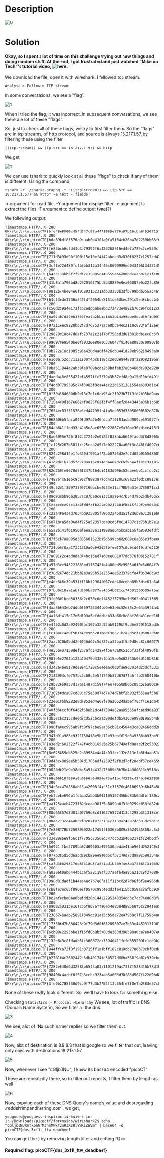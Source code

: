 # Description

![0](https://user-images.githubusercontent.com/125740625/222967539-21a107f5-33f4-44a7-99b0-95c309e92209.png)

# Solution

#### Okay, so I spent a lot of time on this challenge trying out new things and doing random stuff. At the end, I got frustrated and just watched "Mike on Tech"'s tutorial video, ![here](https://www.youtube.com/watch?v=jDY6nW4yNBM).

We download the file, open it with wireshark.
I followed tcp stream.
```
Analyse > Follow > TCP stream
```

In some conversations, we see a "flag".

![1](https://user-images.githubusercontent.com/125740625/222967971-03a805b3-0d4a-4650-9c76-c0d80740d6a5.png)

When I tried the flag, it was incorrect. In subsequent conversations, we see there are lot of these "flags".

So, just to check all of these flags, we try to first filter them.
So the "flags" are in tcp streams, of http protocol, and source is always 18.217.1.57, by filtering these using the filter 
```
((tcp.stream)) && (ip.src == 18.217.1.57) && http
```
We get, 

![2](https://user-images.githubusercontent.com/125740625/222968748-48232489-a5a0-4822-97a6-c012e97bd968.png)

We can use tshark to quickly look at all these "flags" to check if any of them is different. Using the command, 
```
tshark -r ./shark2.pcapng -Y "((tcp.stream)) && (ip.src == 18.217.1.57) && http" -e text -Tfields
```
-r argument for read file.
-Y argument for display filter
-e argument to extract the files
-T argument to define output type(?)

We following output:
```\Timestamps,HTTP/1.0 200 OK\r\n,\r\n,The official Red's Shrimp and Herring website is still under construction. Please check back later!
Timestamps,HTTP/1.0 200 OK\r\n,\r\n,picoCTF{bfe48e8500c454d647c55a4471985e776a07b26cba64526713f43758599aa98b}
Timestamps,HTTP/1.0 200 OK\r\n,\r\n,picoCTF{bda69bdf8f570a9aaab0e4108a0fa5f64cb26ba7d2269bb63f68af5d98b98245}
Timestamps,HTTP/1.0 200 OK\r\n,\r\n,picoCTF{fe83bcb6cfd43d3b79392f6a4232685f6ed4e7a789c2ce559cf3c1ab6adbe34b}
Timestamps,HTTP/1.0 200 OK\r\n,\r\n,picoCTF{711d3893d90f100c15e10ef4842abeed3a830f8237c1257cd47389646da97810}
Timestamps,HTTP/1.0 200 OK\r\n,\r\n,picoCTF{3cf1e22d489fcfb6bb312a34f46c8699989ed043406134331452d11ce73cd59e}
Timestamps,HTTP/1.0 200 OK\r\n,\r\n,picoCTF{b4cc138bb0f7f9da7e35085e349555aa6d00bdca3b021c1fe8663c0a422ce0d7}
Timestamps,HTTP/1.0 200 OK\r\n,\r\n,picoCTF{41b8a1a796bd8d202016f75bc5b38889e9ea06007e6b22fc856d380fb7573133}
Timestamps,HTTP/1.0 200 OK\r\n,\r\n,picoCTF{9812bc4be04e6f9c803152313db3da53b3dfb799bdb05aac46fa0dd0045d2fc2}
Timestamps,HTTP/1.0 200 OK\r\n,\r\n,picoCTF{64cf3ede3736a340fdf2954be5151ce53bec291c5e48cbccb44faa529946e249}
Timestamps,HTTP/1.0 200 OK\r\n,\r\n,picoCTF{c50d259a4e172fcb2eddbabeebd272473e4882b76c9efcd12c03ac04429d884a}
Timestamps,HTTP/1.0 200 OK\r\n,\r\n,picoCTF{0a024b7d39603756feafa2bbaa1603b14a99eae5dcd59f1d957f511d822c8c06}
Timestamps,HTTP/1.0 200 OK\r\n,\r\n,picoCTF{97211eec9228bb247d762527bace8b3e4ec2110c8834af12aefd3c552cdc21b2}
Timestamps,HTTP/1.0 200 OK\r\n,\r\n,picoCTF{29679910c47d8afc737a1c21d7bf758cd3d81001bdbeec8c6f81a6ad88fdc279}
Timestamps,HTTP/1.0 200 OK\r\n,\r\n,picoCTF{996979e9540be0fe9320e80eb6336047f8140a80830700907b99741310acf08f}
Timestamps,HTTP/1.0 200 OK\r\n,\r\n,picoCTF{8b272a18c1005c95a420d4a0df426cb8441d29eb96210493a96fa25ac5e657aa}
Timestamps,HTTP/1.0 200 OK\r\n,\r\n,picoCTF{e1d0a752dc71121200f4bcb1b8cc2e03e84488df229b82196afbe0045ef025c4}
Timestamps,HTTP/1.0 200 OK\r\n,\r\n,picoCTF{0ba511844a2ab38fe0709bcdb2b8bdfeb37a0b466dc902e92062db4c2b3f455c}
Timestamps,HTTP/1.0 200 OK\r\n,\r\n,picoCTF{dadda48e855421e14597ffc727943b57efd8c9a15d10bfd491f0390659162fb1}
Timestamps,HTTP/1.0 200 OK\r\n,\r\n,picoCTF{f4dd87795395c74f3083f8caa4ec22d1531281554a6003d1c47c5f0370984ab6}
Timestamps,HTTP/1.0 200 OK\r\n,\r\n,picoCTF{0f30a584680db9e70c7e1c6ca954c2f023b77f3fd2b05bd9aeee6e00dc4da5d7}
Timestamps,HTTP/1.0 200 OK\r\n,\r\n,picoCTF{715e4d0d167e862af8825f62d3f4ff8aef20443445a06b1c68572390a2825d29}
Timestamps,HTTP/1.0 200 OK\r\n,\r\n,picoCTF{7654ee03f31576e8ed44799fc4fa5ee053d35050000502e878d1fb8022618923}
Timestamps,HTTP/1.0 200 OK\r\n,\r\n,picoCTF{068606b5faca0491d97a2b46fdca7f6f81acbd909ce691077fe77e03a3c0939a}
Timestamps,HTTP/1.0 200 OK\r\n,\r\n,picoCTF{64ab681ffed33c49b5e8ae0576e22857e9a10ae30cdbee415fb514b84aa58aea}
Timestamps,HTTP/1.0 200 OK\r\n,\r\n,picoCTF{8ae3995e726f8f2c3724e2e0522f038aba6649facd378d8965c648233d79a252}
Timestamps,HTTP/1.0 200 OK\r\n,\r\n,picoCTF{1c125d267b5811cd25cca2d517e022270aa60f3c8461f4097c685bcca637a6a9}
Timestamps,HTTP/1.0 200 OK\r\n,\r\n,picoCTF{824c298d14e1fe369df991af72ab0725d2e7c7d05b9655486873ccc467f4bd6b}
Timestamps,HTTP/1.0 200 OK\r\n,\r\n,picoCTF{e1d8dd1b73d5fd7704a16c924ddee69dc6bf9beef14cc3a10142704b81f0fa07}
Timestamps,HTTP/1.0 200 OK\r\n,\r\n,picoCTF{82d260fe0670d551347b164c54183d996c52ebeebb1ccfcc2c2ebb91268dc944}
Timestamps,HTTP/1.0 200 OK\r\n,\r\n,picoCTF{74876fc61ebc9c902f8983979cd4c21206c69a23f0dcc0817e150dd75e446838}
Timestamps,HTTP/1.0 200 OK\r\n,\r\n,picoCTF{49c52d1f30973f90716bbcbe3633e11cf70b9a31ed785871ccb80473302a59db}
Timestamps,HTTP/1.0 200 OK\r\n,\r\n,picoCTF{89d93dbb96a3857ac87ba0cea3c10a9e4c7b34d79b2edb463cef030d34297bd0}
Timestamps,HTTP/1.0 200 OK\r\n,\r\n,picoCTF{5ceacdce54c13a3fddfcfb225a00247304fbb15f29f9c90434383f277567992d}
Timestamps,HTTP/1.0 200 OK\r\n,\r\n,picoCTF{c22a40a43ed7034bd935805f59603a46d3a1f2d6b8e31281eb0721597b6c6d62}
Timestamps,HTTP/1.0 200 OK\r\n,\r\n,picoCTF{6071bca5da06d4f975a52357cda0cd6f0614787c1c70b1b7e1af2c7fb272d281}
Timestamps,HTTP/1.0 200 OK\r\n,\r\n,picoCTF{65a8b141f019506feea38a119988ad645bcab1a5fa8693efdf26e1fd3cb44b4c}
Timestamps,HTTP/1.0 200 OK\r\n,\r\n,picoCTF{d7f5cb78a895d3805601522b95d599cb6d2689c6a856e3fbee6aac2fca0c20f3}
Timestamps,HTTP/1.0 200 OK\r\n,\r\n,picoCTF{739bb0f0aa17331819a0e942d37bfee757c8d9cd089cdfe32509027b92485213}
Timestamps,HTTP/1.0 200 OK\r\n,\r\n,picoCTF{7a891e2c4ad0da374bc15ad7ad0ee081077dd376f06152781f780c201691713d}
Timestamps,HTTP/1.0 200 OK\r\n,\r\n,picoCTF{a97d3ee943221888bd1157429e4a00ed5e9905a610e64664f7e36c7f5e0a4ef9}
Timestamps,HTTP/1.0 200 OK\r\n,\r\n,picoCTF{c38d2d74dc21bbb2e3a95b52e2354ee523379cfe4f8b348c9c5b5d7bd7cb871b}
Timestamps,HTTP/1.0 200 OK\r\n,\r\n,picoCTF{e4dc886c39a53ff118bf29041067cde48dcebb89b3dae61a8aba6187d671999a}
Timestamps,HTTP/1.0 200 OK\r\n,\r\n,picoCTF{9fbd0d18aa1abfd289ba977ae4354b821cc74591260889afba1b0b6e7763aa31}
Timestamps,HTTP/1.0 200 OK\r\n,\r\n,picoCTF{3fc0801bcd36336a2c030c6e5f452f5795be1d562e00411365fb64c6a2f688ef}
Timestamps,HTTP/1.0 200 OK\r\n,\r\n,picoCTF{4aa86643eb2ddb5709725344cd0e63e6c52e35c2e64a39f3a4a0ee7bbd5d3ade}
Timestamps,HTTP/1.0 200 OK\r\n,\r\n,picoCTF{4af8df415d17e6df99a5efddebcb33a68c0c8bf26d481eed16b5f77675030d7f}
Timestamps,HTTP/1.0 200 OK\r\n,\r\n,picoCTF{e4f52a0d2a924906ac102a32c52ab9128bf9cd6e5294518ad3ed6748f853b0ab}
Timestamps,HTTP/1.0 200 OK\r\n,\r\n,picoCTF{cc104e74a9f50164ee5652d168ef38a21b7a2d5e3196062e669e3a2705f1a0d3}
Timestamps,HTTP/1.0 200 OK\r\n,\r\n,picoCTF{2aac620b0bdd2e6946d62c5d232ca32ba1f5a9d8ec82c060778b54ffeb8fbd1f}
Timestamps,HTTP/1.0 200 OK\r\n,\r\n,picoCTF{4e55be07159def207afc142954f5673a0651d5f32f5f4090fb774d960628e352}
Timestamps,HTTP/1.0 200 OK\r\n,\r\n,picoCTF{983e5e2703a132a49479e438bfba15ee5d02345b03d410b8163b685973937da7}
Timestamps,HTTP/1.0 200 OK\r\n,\r\n,picoCTF{d342a46e8179de9941720c5e0eeac0d0fae9d3014d2ddcf531a7865a997b00e5}
Timestamps,HTTP/1.0 200 OK\r\n,\r\n,picoCTF{2133904cfe757bc6c68c3e5f3749b37d67d7fa6ffb2768410be593d3fe8c4bd4}
Timestamps,HTTP/1.0 200 OK\r\n,\r\n,picoCTF{29b726b9a57d176e1487d159474ee7e6508b66c05c526a00c942a8cebb6bb496}
Timestamps,HTTP/1.0 200 OK\r\n,\r\n,picoCTF{7302b0dca07cd890c75e38d78d7e74d7bbf2b932f555aaf5b6754f56e778e3fc}
Timestamps,HTTP/1.0 200 OK\r\n,\r\n,picoCTF{22e018bb8282e9d7852ed4e65f70a26524dabef78cf41e1db45c070c94621c57}
Timestamps,HTTP/1.0 200 OK\r\n,\r\n,picoCTF{40f366ccf0f6462f5b8b1dc4d7384a62aa95565afcaad96a937b8c1f1134099b}
Timestamps,HTTP/1.0 200 OK\r\n,\r\n,picoCTF{db38cbc215cde0d9cd52cbca2390defdb54303e998019a5c4ddaf9861b54efcb}
Timestamps,HTTP/1.0 200 OK\r\n,\r\n,picoCTF{090fa8ec995ab9fc9f97cbe9ea36cb81c4504a3ca02466ddd207cfe7f785cb5c}
Timestamps,HTTP/1.0 200 OK\r\n,\r\n,picoCTF{947b91a983c93217304f8e5b112e93eaf619e6a9386ab93be93a9b67e53b2fda}
Timestamps,HTTP/1.0 200 OK\r\n,\r\n,picoCTF{a3ed2f602322f749f4cb016515e25b67749efd08ac2f2c53023596cbf0dcbd0f}
Timestamps,HTTP/1.0 200 OK\r\n,\r\n,picoCTF{8e625859eb325d2a69934e4a44c93fcc132e813efb3fdaaa5143147678e9cbf9}
Timestamps,HTTP/1.0 200 OK\r\n,\r\n,picoCTF{8d43c4889ee5b507d1785adfa2592f2fb3d7cf20ebf37ce46595edc46fba3f6d}
Timestamps,HTTP/1.0 200 OK\r\n,\r\n,picoCTF{0020d021e9e38dbb5a5fa432175089d8b76e4a900618c95f8cae14fedaa45b63}
Timestamps,HTTP/1.0 200 OK\r\n,\r\n,picoCTF{69e96b10f560a6a0656a6d950e73e41bcf4226c424bb5622839dda0c66755b14}
Timestamps,HTTP/1.0 200 OK\r\n,\r\n,picoCTF{34c6ca47d858ab18aa2008f4ac31c31570c46186939e6b46458b19082122d4bd}
Timestamps,HTTP/1.0 200 OK\r\n,\r\n,picoCTF{ebfcebe696b1fdbba2abb3b003165152456bd83b6ddfbf180ca366de0dec1b0c}
Timestamps,HTTP/1.0 200 OK\r\n,\r\n,picoCTF{aa125aaeb4723f69dceaa90125a8099a6f3fe0259e068fd82dcbeb76131448bb}
Timestamps,HTTP/1.0 200 OK\r\n,\r\n,picoCTF{80d65857d8d81a92769e8cd136376522d113c4298b331318ce7adcbf5e70104d}
Timestamps,HTTP/1.0 200 OK\r\n,\r\n,picoCTF{00ae773ce4a4b3cf3287f072c13ec7139a74207de635de9d115087bc4f312bae}
Timestamps,HTTP/1.0 200 OK\r\n,\r\n,picoCTF{7e808778b7250893922a17d53f10365b009a7624935850ac5c8140461e49d579}
Timestamps,HTTP/1.0 200 OK\r\n,\r\n,picoCTF{33e80d6e9f56c1f7705c73566d347ccb32b4662171f224b6dfcb6c8fce4f1601}
Timestamps,HTTP/1.0 200 OK\r\n,\r\n,picoCTF{5d921ffbe2709ba82d09603a095530aedae41ab96fd052140cbc64319b7ab0ac}
Timestamps,HTTP/1.0 200 OK\r\n,\r\n,picoCTF{977b385d5dd6abde9cb89ee940b5cfb7179d73d989c6993346d278bff003c154}
Timestamps,HTTP/1.0 200 OK\r\n,\r\n,picoCTF{ca7d3b029817de8f318d8fa521ad1b569f4e8a37358373193522cc7f5628ed49}
Timestamps,HTTP/1.0 200 OK\r\n,\r\n,picoCTF{a820680ab6444b1daf5281192f337aefb4aa95a313c9f270804ef7826ecc298c}
Timestamps,HTTP/1.0 200 OK\r\n,\r\n,picoCTF{998d01dadf1b44eb4ec7b7e8fa11f11bcd2d7d86f3f9e4966dde22d4a84ca113}
Timestamps,HTTP/1.0 200 OK\r\n,\r\n,picoCTF{cb8fe3ec65f890e2f0570c98c4edd3fe4115bc059ac2afb39300c7b66f2302c4}
Timestamps,HTTP/1.0 200 OK\r\n,\r\n,picoCTF{bc2af8cbe0ae0befdd28b14412295243354cd3c7cc74e88d8facb2fd5e6ef34d}
Timestamps,HTTP/1.0 200 OK\r\n,\r\n,picoCTF{09082a0313e16fc36f8076ff86e54e83048a8568f5c2294fea5fb3bcd212e7f2}
Timestamps,HTTP/1.0 200 OK\r\n,\r\n,picoCTF{2386746aeb258914349dc81a85cb5de72e47930c7f11759b4ad9f864efa7b5aa}
Timestamps,HTTP/1.0 200 OK\r\n,\r\n,picoCTF{173306d7b886423d9f79d3d0d05209807ae7b83c445931319830e4e0ad2d2f09}
Timestamps,HTTP/1.0 200 OK\r\n,\r\n,picoCTF{6cb98e2295bbe1f15fd8b8b5908de360d386b98a0ce7e0407e001b453b05be22}
Timestamps,HTTP/1.0 200 OK\r\n,\r\n,picoCTF{132e643c8fdadb54c366072cb33940411fcfd355209fc1ce9b2022ad1cd1b060}
Timestamps,HTTP/1.0 200 OK\r\n,\r\n,picoCTF{044ffca72f0f191b0715ff1a9bff182c810cb2786370cbf8cdc1943c2e7aedf6}
Timestamps,HTTP/1.0 200 OK\r\n,\r\n,picoCTF{b278104c2602442e3db401749c30527d80ba560f9a02c939cb4ff6ea189a140d}
Timestamps,HTTP/1.0 200 OK\r\n,\r\n,picoCTF{7282e048d6d32383b65f3a03b1101219ac73f7f538446b78d1b2b334e0985447}
Timestamps,HTTP/1.0 200 OK\r\n,\r\n,picoCTF{98406c4acbf0f57b3ccbc923aab5a603d70f86d507f422d9bd8656398f53433e}
Timestamps,HTTP/1.0 200 OK\r\n,\r\n,picoCTF{3fe0b2788f30d9cb9f77d3b2752f13c554fe7f0e7a2883e57c8a44b34f35675c}
```
None of these really look different. So, we'll have to look for something else.

Checking ```Statistics > Protocol Hierarchy```
We see, lot of traffic is DNS (Domain Name System),
So we filter all the dns.

![3](https://user-images.githubusercontent.com/125740625/222970017-205065a1-2880-4575-9456-c6d02060352d.png)

We see, alot of 'No such name' replies so we filter them out.

![4](https://user-images.githubusercontent.com/125740625/222970178-52db5ff2-33db-4d19-911f-8c251eabc862.png)

Now, alot of destination is 8.8.8.8 that is google so we filter that out, leaving only ones with destinations 18.217.1.57.

![5](https://user-images.githubusercontent.com/125740625/222970301-71b7f389-1951-4122-b04f-eae574663938.png)

Now, whenever I see "cGljb0NU", I know its base64 encoded "picoCT"

These are repeatedly there, so to filter out repeats, I filter them by length as well

![6](https://user-images.githubusercontent.com/125740625/222970585-54c26d9e-89eb-42ad-811a-ce2ff314aafc.png)

Now, copying each of these DNS Query's name's value and desregarding .reddshrimpandherring.com , we get,
```
youguess@youguess-Inspiron-14-5410-2-in-1:~/Downloads/picoctf/forensics/wireshark2$ echo "cGljb0NURntkbnNfM3hmMWxfZnR3X2RlYWRiZWVm" | base64 -d 
picoCTF{dns_3xf1l_ftw_deadbeef
```
You can get the } by removing length filter and getting fQ== 


#### Required flag: picoCTF{dns_3xf1l_ftw_deadbeef}




